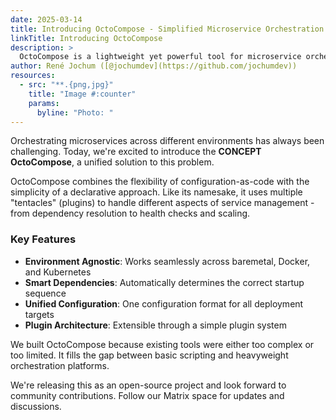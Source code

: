 ```yaml
---
date: 2025-03-14
title: Introducing OctoCompose - Simplified Microservice Orchestration
linkTitle: Introducing OctoCompose
description: >
  OctoCompose is a lightweight yet powerful tool for microservice orchestration that works across baremetal, Docker, and Kubernetes environments.
author: René Jochum ([@jochumdev](https://github.com/jochumdev))
resources:
  - src: "**.{png,jpg}"
    title: "Image #:counter"
    params:
      byline: "Photo: "
---
```


Orchestrating microservices across different environments has always been challenging. Today, we're excited to introduce the **CONCEPT OctoCompose**, a unified solution to this problem.

OctoCompose combines the flexibility of configuration-as-code with the simplicity of a declarative approach. Like its namesake, it uses multiple "tentacles" (plugins) to handle different aspects of service management - from dependency resolution to health checks and scaling.

### Key Features

- **Environment Agnostic**: Works seamlessly across baremetal, Docker, and Kubernetes
- **Smart Dependencies**: Automatically determines the correct startup sequence
- **Unified Configuration**: One configuration format for all deployment targets
- **Plugin Architecture**: Extensible through a simple plugin system

We built OctoCompose because existing tools were either too complex or too limited. It fills the gap between basic scripting and heavyweight orchestration platforms.

We're releasing this as an open-source project and look forward to community contributions. Follow our Matrix space for updates and discussions.

